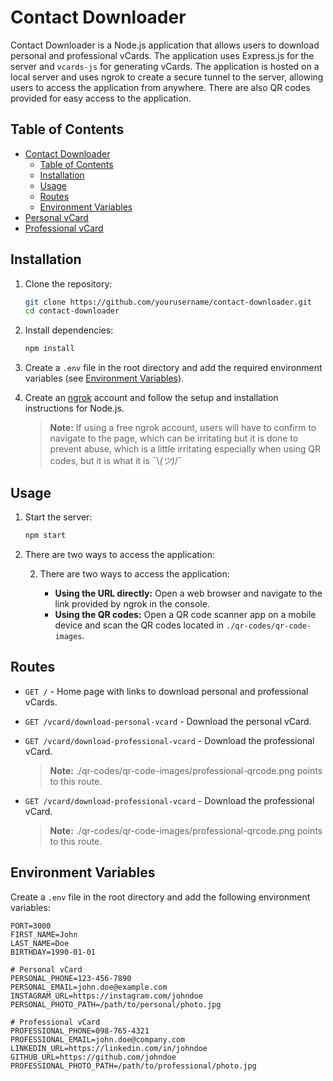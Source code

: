 # Contact Downloader

Contact Downloader is a Node.js application that allows users to download personal and professional vCards. The application uses Express.js for the server and `vcards-js` for generating vCards. The application is hosted on a local server and uses ngrok to create a secure tunnel to the server, allowing users to access the application from anywhere. There are also QR codes provided for easy access to the application.

## Table of Contents

- [Contact Downloader](#contact-downloader)
  - [Table of Contents](#table-of-contents)
  - [Installation](#installation)
  - [Usage](#usage)
  - [Routes](#routes)
  - [Environment Variables](#environment-variables)
- [Personal vCard](#personal-vcard)
- [Professional vCard](#professional-vcard)

## Installation

1. Clone the repository:
    ```sh
    git clone https://github.com/yourusername/contact-downloader.git
    cd contact-downloader
    ```

2. Install dependencies:
    ```sh
    npm install
    ```

3. Create a `.env` file in the root directory and add the required environment variables (see [Environment Variables](#environment-variables)).

4. Create an [ngrok](https://ngrok.com/) account and follow the setup and installation instructions for Node.js.

    > **Note:** If using a free ngrok account, users will have to confirm to navigate to the page, which can be irritating but it is done to prevent abuse, which is a little irritating especially when using QR codes, but it is what it is ¯\\_(ツ)_/¯

## Usage

1. Start the server:
    ```sh
    npm start
    ```

2. There are two ways to access the application:

    2. There are two ways to access the application:

        - **Using the URL directly:** Open a web browser and navigate to the link provided by ngrok in the console.
        - **Using the QR codes:** Open a QR code scanner app on a mobile device and scan the QR codes located in `./qr-codes/qr-code-images`.

## Routes

- `GET /` - Home page with links to download personal and professional vCards.
- `GET /vcard/download-personal-vcard` - Download the personal vCard.
- `GET /vcard/download-professional-vcard` - Download the professional vCard.

    > **Note:** ./qr-codes/qr-code-images/professional-qrcode.png points to this route.
- `GET /vcard/download-professional-vcard` - Download the professional vCard.
    > **Note:** ./qr-codes/qr-code-images/professional-qrcode.png points to this route.

## Environment Variables

Create a `.env` file in the root directory and add the following environment variables:

```env
PORT=3000
FIRST_NAME=John
LAST_NAME=Doe
BIRTHDAY=1990-01-01

# Personal vCard
PERSONAL_PHONE=123-456-7890
PERSONAL_EMAIL=john.doe@example.com
INSTAGRAM_URL=https://instagram.com/johndoe
PERSONAL_PHOTO_PATH=/path/to/personal/photo.jpg

# Professional vCard
PROFESSIONAL_PHONE=098-765-4321
PROFESSIONAL_EMAIL=john.doe@company.com
LINKEDIN_URL=https://linkedin.com/in/johndoe
GITHUB_URL=https://github.com/johndoe
PROFESSIONAL_PHOTO_PATH=/path/to/professional/photo.jpg